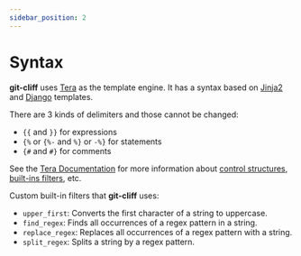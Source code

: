 ```yaml
---
sidebar_position: 2
---
```

# Syntax

**git-cliff** uses [Tera](https://github.com/Keats/tera) as the template engine. It has a syntax based on [Jinja2](http://jinja.pocoo.org/) and [Django](https://docs.djangoproject.com/en/3.1/topics/templates/) templates.

There are 3 kinds of delimiters and those cannot be changed:

<!-- {% raw %} -->

- `{{` and `}}` for expressions
- `{%` or `{%-` and `%}` or `-%}` for statements
- `{#` and `#}` for comments

<!-- {% endraw %} -->

See the [Tera Documentation](https://keats.github.io/tera/docs/#templates) for more information about [control structures](https://keats.github.io/tera/docs/#control-structures), [built-ins filters](https://keats.github.io/tera/docs/#built-ins), etc.

Custom built-in filters that **git-cliff** uses:

- `upper_first`: Converts the first character of a string to uppercase.
- `find_regex`: Finds all occurrences of a regex pattern in a string.
- `replace_regex`: Replaces all occurrences of a regex pattern with a string.
- `split_regex`: Splits a string by a regex pattern.
